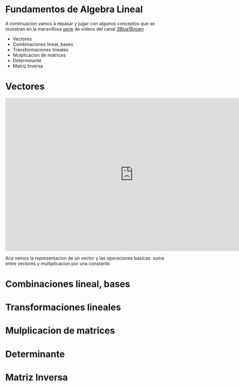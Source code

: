 # Fundamentos de Algebra Lineal

A continuacion vamos a repasar y jugar con algunos conceptos que se muestran en la maravillosa [serie](https://www.youtube.com/playlist?list=PLZHQObOWTQDPD3MizzM2xVFitgF8hE_ab)
de videos del canal [3Blue1Brown](https://www.youtube.com/channel/UCYO_jab_esuFRV4b17AJtAw)

* Vectores
* Combinaciones lineal, bases
* Transformaciones lineales 
* Mulplicacion de matrices
* Determinante
* Matriz Inversa


# Vectores

<iframe width="800" height='480' src="https://www.youtube.com/embed/fNk_zzaMoSs" frameborder="0" allow="accelerometer; autoplay; encrypted-media; gyroscope; picture-in-picture" allowfullscreen></iframe>


Aca vemos la representacion de un vector y las operaciones basicas: suma entre vectores y multiplicacion por una constante.




# Combinaciones lineal, bases

# Transformaciones lineales 

# Mulplicacion de matrices

# Determinante

# Matriz Inversa
